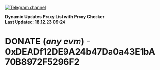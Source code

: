 [![Telegram channel](https://img.shields.io/endpoint?url=https://runkit.io/damiankrawczyk/telegram-badge/branches/master?url=https://t.me/n4z4v0d)](https://t.me/n4z4v0d) 

**Dynamic Updates Proxy List with Proxy Checker**  
**Last Updated: 18.12.23 09:24**

# DONATE (_any evm_) - 0xDEADf12DE9A24b47Da0a43E1bA70B8972F5296F2
